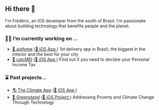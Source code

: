 ## Hi there 👋

I'm Frédéric, an iOS developer from the south of Brazil. I'm passionate about building technology that benefits people and the planet.

### 👨‍💻  I’m currently working on ...

- [🍔  aiqfome](https://aiqfome.com) ([📱 iOS App ](https://apps.apple.com/br/app/aiqfome-delivery-de-tudo/id891143703?l=en-GB)) 1st delivery app in Brazil, the biggest in the interior and the best for your city
- [💸  calcMEI](https://calcmei.com.br) ([📱 iOS App ](https://apps.apple.com/br/app/calcmei/id6448071924?l=en-GB)) 
Find out if you need to declare your Personal Income Tax


### ⌛️  Past projects...
- [🌎  The Climate App](https://www.theclimateapp.earth) ([📱 iOS App ](https://apps.apple.com/gb/app/the-climate-app/id1609873329)) 
- [🌳  Greenstand](https://www.greenstand.org) ([📱 iOS Project ](https://github.com/Greenstand/treetracker-ios)) Addressing Poverty and Climate Change Through Technology

<!--
- 🌱 I’m currently learning ...
- 👯 I’m looking to collaborate on ...
- 🤔 I’m looking for help with ...
- 💬 Ask me about ...
- 📫 How to reach me: ...
- 😄 Pronouns: ...
- ⚡ Fun fact: ...
-->
